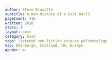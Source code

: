 ```yaml
---
author: Steve Brusatte
subtitle: A New History of a Lost World
pageCount: 416
written: 2010
stars: 4
layout: post
category: book
tags: listened non-fiction science paleontology
map: Edinburgh, Scotland, UK, Europe
gender: m
---
```


